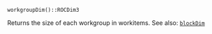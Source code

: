 ```
workgroupDim()::ROCDim3
```

Returns the size of each workgroup in workitems. See also: [`blockDim`](@ref)
